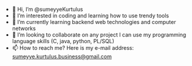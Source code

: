 - 👋 Hi, I’m @sumeyyeKurtulus
- 👀 I’m interested in coding and learning how to use trendy tools
- 🌱 I’m currently learning backend web technologies and computer networks
- 💞️ I’m looking to collaborate on any project I can use my programming language skills (C, java, python, PL/SQL)
- 📫 How to reach me? Here is my e-mail address: sumeyye.kurtulus.business@gmail.com

<!---
sumeyyeKurtulus/sumeyyeKurtulus is a ✨ special ✨ repository because its `README.md` (this file) appears on your GitHub profile.
You can click the Preview link to take a look at your changes.
--->
